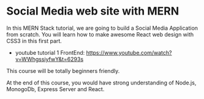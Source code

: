 # Social Media web site with MERN

In this MERN Stack tutorial, we are going to build a Social Media Application from scratch. You will learn how to make awesome React web design with CSS3 in this first part. 

- youtube tutorial 1 FrontEnd: https://www.youtube.com/watch?v=WWhgssiyfwY&t=6293s

This course will be totally beginners friendly. 

At the end of this course, you would have strong understanding of Node.js, MonogoDb, Express Server and React.
